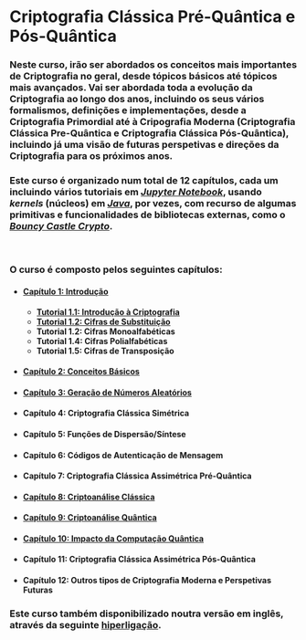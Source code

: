 # Criptografia Clássica Pré-Quântica e Pós-Quântica

### **Neste curso, irão ser abordados os conceitos mais importantes de Criptografia no geral, desde tópicos básicos até tópicos mais avançados. Vai ser abordada toda a evolução da Criptografia ao longo dos anos, incluindo os seus vários formalismos, definições e implementações, desde a Criptografia Primordial até à Cripografia Moderna (Criptografia Clássica Pre-Quântica e Criptografia Clássica Pós-Quântica), incluindo já uma visão de futuras perspetivas e direções da Criptografia para os próximos anos.**

### **Este curso é organizado num total de 12 capítulos, cada um incluindo vários tutoriais em [_Jupyter Notebook_](https://www.jupyter.org/), usando _kernels_ (núcleos) em [_Java_](https://www.java.com/), por vezes, com recurso de algumas primitivas e funcionalidades de bibliotecas externas, como o [_Bouncy Castle Crypto_](https://www.bouncycastle.org/).**

<br/>

### **O curso é composto pelos seguintes capítulos:**
* #### [**Capítulo 1: Introdução**](https://github.com/rubenandrebarreiro/classical-pre-quantum-and-post-quantum-cryptography/tree/main/portugues/capitulo-1-introducao)
  * [**Tutorial 1.1: Introdução à Criptografia**](https://github.com/rubenandrebarreiro/classical-pre-quantum-and-post-quantum-cryptography/tree/main/portugues/capitulo-1-introducao/tutorial-1.1-introducao-criptografia)
  * [**Tutorial 1.2: Cifras de Substituição**](https://github.com/rubenandrebarreiro/classical-pre-quantum-and-post-quantum-cryptography/tree/main/portugues/capitulo-1-introducao/tutorial-1.2-cifras-substituicao)
  * **Tutorial 1.2: Cifras Monoalfabéticas**
  * **Tutorial 1.4: Cifras Polialfabéticas**
  * **Tutorial 1.5: Cifras de Transposição**
* #### [**Capítulo 2: Conceitos Básicos**](https://github.com/rubenandrebarreiro/classical-pre-quantum-and-post-quantum-cryptography/tree/main/portugues/capitulo-2-conceitos-basicos)
* #### [**Capítulo 3: Geração de Números Aleatórios**](https://github.com/rubenandrebarreiro/classical-pre-quantum-and-post-quantum-cryptography/tree/main/portugues/capitulo-3-geracao-numeros-aleatorios)
* #### **Capítulo 4: Criptografia Clássica Simétrica**
* #### **Capítulo 5: Funções de Dispersão/Síntese**
* #### **Capítulo 6: Códigos de Autenticação de Mensagem**
* #### **Capítulo 7: Criptografia Clássica Assimétrica Pré-Quântica**
* #### [**Capítulo 8: Criptoanálise Clássica**](https://github.com/rubenandrebarreiro/classical-pre-quantum-and-post-quantum-cryptography/tree/main/portugues/capitulo-8-criptoanalise-classica)
* #### [**Capítulo 9: Criptoanálise Quântica**](https://github.com/rubenandrebarreiro/classical-pre-quantum-and-post-quantum-cryptography/tree/main/portugues/capitulo-9-criptoanalise-quantica)
* #### [**Capítulo 10: Impacto da Computação Quântica**](https://github.com/rubenandrebarreiro/classical-pre-quantum-and-post-quantum-cryptography/tree/main/portugues/capitulo-10-impacto-computacao-quantica)
* #### **Capítulo 11: Criptografia Clássica Assimétrica Pós-Quântica**
* #### **Capítulo 12: Outros tipos de Criptografia Moderna e Perspetivas Futuras**

### **Este curso também disponibilizado noutra versão em inglês, através da seguinte [hiperligação](https://github.com/rubenandrebarreiro/classical-pre-quantum-and-post-quantum-cryptography/tree/main/english).**
